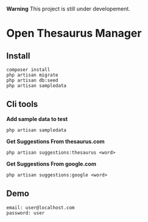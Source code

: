 **Warning** This project is still under developement.

Open Thesaurus Manager
======================



Install
-------

    composer install
    php artisan migrate
    php artisan db:seed
    php artisan sampledata

Cli tools
---------

**Add sample data to test**

    php artisan sampledata


**Get Suggestions From thesaurus.com**

    php artisan suggestions:thesaurus <word>


**Get Suggestions From google.com**

    php artisan suggestions:google <word>


Demo
----

    email: user@localhost.com
    password: user

